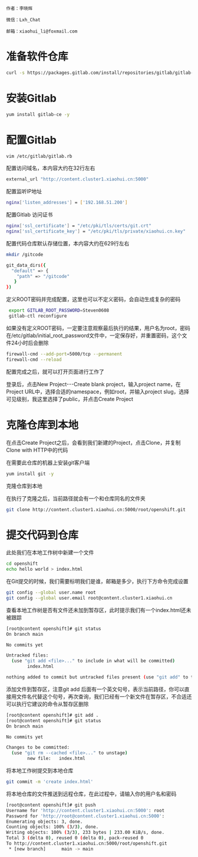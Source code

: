 ```textile
作者：李晓辉

微信：Lxh_Chat

邮箱：xiaohui_li@foxmail.com
```

# 准备软件仓库

```bash
curl -s https://packages.gitlab.com/install/repositories/gitlab/gitlab-ce/script.rpm.sh | sudo bash
```

# 安装Gitlab

```bash
yum install gitlab-ce -y
```

# 配置Gitlab

```bash
vim /etc/gitlab/gitlab.rb
```

配置访问域名，本内容大约在32行左右

```bash
external_url "http://content.cluster1.xiaohui.cn:5000"
```

配置监听IP地址

```bash
nginx['listen_addresses'] = ['192.168.51.200']
```

配置Gitlab 访问证书

```bash
nginx['ssl_certificate'] = "/etc/pki/tls/certs/git.crt"
nginx['ssl_certificate_key'] = "/etc/pki/tls/private/xiaohui.cn.key"
```
配置代码仓库默认存储位置，本内容大约在629行左右

```bash
mkdir /gitcode
```

```bash
git_data_dirs({
  "default" => {
    "path" => "/gitcode"
   }
})
```

定义ROOT密码并完成配置，这里也可以不定义密码，会自动生成复杂的密码

```bash
 export GITLAB_ROOT_PASSWORD=Steven0608
 gitlab-ctl reconfigure
```

如果没有定义ROOT密码，一定要注意观察最后执行的结果，用户名为root，密码在/etc/gitlab/initial_root_password文件中，一定保存好，并重置密码，这个文件24小时后会删除

```bash
firewall-cmd --add-port=5000/tcp --permanent
firewall-cmd --reload
```

配置完成之后，就可以打开页面进行工作了

登录后，点击New Project---Create blank project，输入project name，在Project URL中，选择合适的namespace，例如root，并输入project slug，选择可见级别，我这里选择了public，并点击Create Project

# 克隆仓库到本地

在点击Create Project之后，会看到我们新建的Project，点击Clone，并复制Clone with HTTP中的代码

在需要此仓库的机器上安装git客户端

```bash
yum install git -y
```

克隆仓库到本地

在执行了克隆之后，当前路径就会有一个和仓库同名的文件夹

```bash
git clone http://content.cluster1.xiaohui.cn:5000/root/openshift.git
```

# 提交代码到仓库

此处我们在本地工作树中新建一个文件

```bash
cd openshift
echo hello world > index.html
```

在Git提交的时候，我们需要标明我们是谁，邮箱是多少，执行下方命令完成设置

```bash
git config --global user.name root
git config --global user.email root@content.cluster1.xiaohui.cn
```

查看本地工作树是否有文件还未加到暂存区，此时提示我们有一个index.html还未被跟踪

```bash
[root@content openshift]# git status
On branch main

No commits yet

Untracked files:
  (use "git add <file>..." to include in what will be committed)
        index.html

nothing added to commit but untracked files present (use "git add" to track)
```

添加文件到暂存区，注意git add 后面有一个英文句号，表示当前路径，你可以直接用文件名代替这个句号，再次查询，我们已经有一个新文件在暂存区，不合适还可以执行它建议的命令从暂存区删除

```bash
[root@content openshift]# git add .
[root@content openshift]# git status
On branch main

No commits yet

Changes to be committed:
  (use "git rm --cached <file>..." to unstage)
        new file:   index.html
```

将本地工作树提交到本地仓库

```bash
git commit -m 'create index.html'
```

将本地仓库的文件推送到远程仓库，在此过程中，请输入你的用户名和密码

```bash
[root@content openshift]# git push
Username for 'http://content.cluster1.xiaohui.cn:5000': root
Password for 'http://root@content.cluster1.xiaohui.cn:5000':
Enumerating objects: 3, done.
Counting objects: 100% (3/3), done.
Writing objects: 100% (3/3), 233 bytes | 233.00 KiB/s, done.
Total 3 (delta 0), reused 0 (delta 0), pack-reused 0
To http://content.cluster1.xiaohui.cn:5000/root/openshift.git
 * [new branch]      main -> main
```

